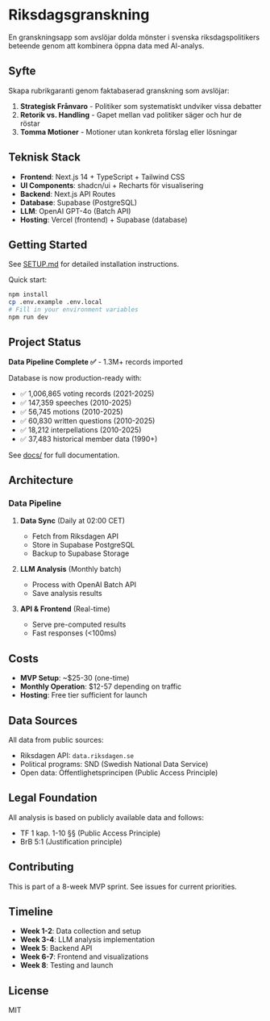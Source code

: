 # Riksdagsgranskning

En granskningsapp som avslöjar dolda mönster i svenska riksdagspolitikers beteende genom att kombinera öppna data med AI-analys.

## Syfte

Skapa rubrikgaranti genom faktabaserad granskning som avslöjar:

1. **Strategisk Frånvaro** - Politiker som systematiskt undviker vissa debatter
2. **Retorik vs. Handling** - Gapet mellan vad politiker säger och hur de röstar
3. **Tomma Motioner** - Motioner utan konkreta förslag eller lösningar

## Teknisk Stack

- **Frontend**: Next.js 14 + TypeScript + Tailwind CSS
- **UI Components**: shadcn/ui + Recharts för visualisering
- **Backend**: Next.js API Routes
- **Database**: Supabase (PostgreSQL)
- **LLM**: OpenAI GPT-4o (Batch API)
- **Hosting**: Vercel (frontend) + Supabase (database)

## Getting Started

See [SETUP.md](SETUP.md) for detailed installation instructions.

Quick start:

```bash
npm install
cp .env.example .env.local
# Fill in your environment variables
npm run dev
```

## Project Status

**Data Pipeline Complete ✅** - 1.3M+ records imported

Database is now production-ready with:
- ✅ 1,006,865 voting records (2021-2025)
- ✅ 147,359 speeches (2010-2025)
- ✅ 56,745 motions (2010-2025)
- ✅ 60,830 written questions (2010-2025)
- ✅ 18,212 interpellations (2010-2025)
- ✅ 37,483 historical member data (1990+)

See [docs/](docs/) for full documentation.

## Architecture

### Data Pipeline
1. **Data Sync** (Daily at 02:00 CET)
   - Fetch from Riksdagen API
   - Store in Supabase PostgreSQL
   - Backup to Supabase Storage

2. **LLM Analysis** (Monthly batch)
   - Process with OpenAI Batch API
   - Save analysis results

3. **API & Frontend** (Real-time)
   - Serve pre-computed results
   - Fast responses (<100ms)

## Costs

- **MVP Setup**: ~$25-30 (one-time)
- **Monthly Operation**: $12-57 depending on traffic
- **Hosting**: Free tier sufficient for launch

## Data Sources

All data from public sources:
- Riksdagen API: `data.riksdagen.se`
- Political programs: SND (Swedish National Data Service)
- Open data: Offentlighetsprincipen (Public Access Principle)

## Legal Foundation

All analysis is based on publicly available data and follows:
- TF 1 kap. 1-10 §§ (Public Access Principle)
- BrB 5:1 (Justification principle)

## Contributing

This is part of a 8-week MVP sprint. See issues for current priorities.

## Timeline

- **Week 1-2**: Data collection and setup
- **Week 3-4**: LLM analysis implementation
- **Week 5**: Backend API
- **Week 6-7**: Frontend and visualizations
- **Week 8**: Testing and launch

## License

MIT
